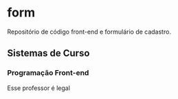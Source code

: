 # form
Repositório de código front-end e formulário de
cadastro.
<h2>Sistemas de Curso</h2>
<h3>Programação Front-end</h3>

<p>Esse professor é legal</p>